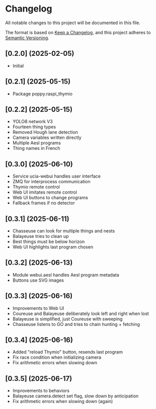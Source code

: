 # Changelog

All notable changes to this project will be documented in this file.

The format is based on [Keep a Changelog](https://keepachangelog.com/en/1.0.0/),
and this project adheres to [Semantic Versioning](https://semver.org/spec/v2.0.0.html).

## [0.2.0] (2025-02-05)

  - Initial

## [0.2.1] (2025-05-15)

  - Package poppy.raspi_thymio

## [0.2.2] (2025-05-15)

  - YOLO8 network V3 
  - Fourteen thing types
  - Removed Hough lane detection
  - Camera variables written directly
  - Multiple Aesl programs
  - Thing names in French

## [0.3.0] (2025-06-10)

  - Service ucia-webui handles user interface
  - ZMQ for interprocess communication
  - Thymio remote control
  - Web UI imitates remote control
  - Web UI buttons to change programs
  - Fallback frames if no detector

## [0.3.1] (2025-06-11)

  - Chasseuse can look for multiple things and nests
  - Balayeuse tries to clean up
  - Best things must be below horizon
  - Web UI highlights last program chosen

## [0.3.2] (2025-06-13)

  - Module webui.aesl handles Aesl program metadata
  - Buttons use SVG images

## [0.3.3] (2025-06-16)

  - Improvements to Web UI
  - Coureuse and Balayeuse deliberately look left and right when lost
  - Balayeuse is simplified, just Coureuse with sweeping
  - Chasseuse listens to GO and tries to chain hunting + fetching

## [0.3.4] (2025-06-16)

  - Added "reload Thymio" button, resends last program
  - Fix race condition when initializing camera
  - Fix arithmetic errors when slowing down

## [0.3.5] (2025-06-17)

  - Improvements to behaviors
  - Balayeuse camera.detect set flag, slow down by anticipation
  - Fix arithmetic errors when slowing down (again)
